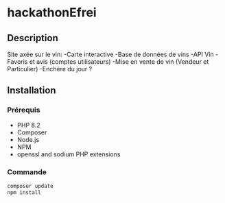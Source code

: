 # hackathonEfrei

## Description

Site axée sur le vin:
-Carte interactive
-Base de données de vins
-API Vin
-Favoris et avis (comptes utilisateurs)
-Mise en vente de vin (Vendeur et Particulier)
-Enchère du jour ?

## Installation

### Prérequis

- PHP 8.2
- Composer
- Node.js
- NPM
- openssl and sodium PHP extensions

### Commande
```bash
composer update
npm install
```
